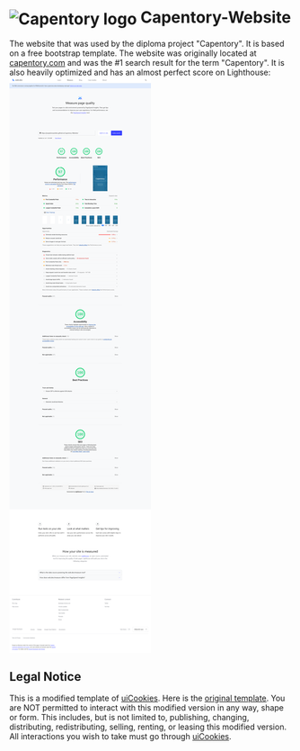 #  <img src="https://josipdomazetdev.github.io/Capentory-Website/assets/images/content/icon.png" alt="Capentory logo" width="40" height="40" align="center"/> Capentory-Website
The website that was used by the diploma project "Capentory". It is based on a free bootstrap template. The website was originally located at [capentory.com](https://www.capentory.com/) and was the #1 search result for the term "Capentory". It is also heavily optimized and has an almost perfect score on Lighthouse:
<img src=".design/page_quality.png" alt="Lighthouse report" align="center"/>


## Legal Notice
This is a modified template of [uiCookies](https://uicookies.com/). Here is the [original template](https://uicookies.com/downloads/landing-free-onepage-bootstrap-4-template/). You are NOT permitted to interact with this modified version in any way, shape or form. This includes, but is not limited to, publishing, changing, distributing, redistributing, selling, renting, or leasing this modified version. All interactions you wish to take must go through [uiCookies](https://uicookies.com/). 
